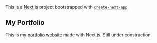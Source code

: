 This is a [Next.js](https://nextjs.org/) project bootstrapped with [`create-next-app`](https://github.com/vercel/next.js/tree/canary/packages/create-next-app).

## My Portfolio  

This is my [portfolio website](www.jyotirsai.com) made with Next.js. Still under construction.


